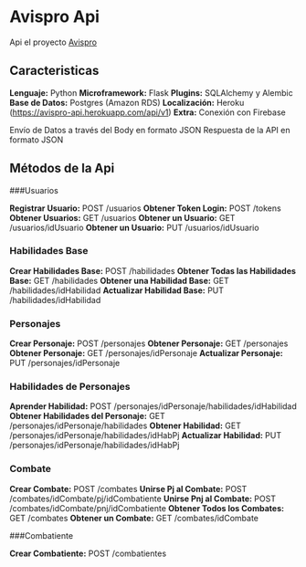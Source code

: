# Avispro Api

  Api el proyecto [Avispro](hhtps://)

## Caracteristicas
**Lenguaje:** Python
**Microframework:** Flask
**Plugins:** SQLAlchemy y Alembic
**Base de Datos:** Postgres (Amazon RDS)
**Localización:** Heroku (https://avispro-api.herokuapp.com/api/v1)
**Extra:** Conexión con Firebase

  Envío de Datos a través del Body en formato JSON
  Respuesta de la API en formato JSON

## Métodos de la Api

###Usuarios

  **Registrar Usuario:** POST /usuarios
  **Obtener Token Login:** POST /tokens
  **Obtener Usuarios:** GET /usuarios
  **Obtener un Usuario:** GET /usuarios/idUsuario
  **Obtener un Usuario:** PUT /usuarios/idUsuario

### Habilidades Base

  **Crear Habilidades Base:** POST /habilidades
  **Obtener Todas las Habilidades Base:** GET /habilidades
  **Obtener una Habilidad Base:** GET /habilidades/idHabilidad
  **Actualizar Habilidad Base:** PUT /habilidades/idHabilidad
 

### Personajes

  **Crear Personaje:** POST /personajes
  **Obtener Personaje:** GET /personajes
  **Obtener Personaje:** GET /personajes/idPersonaje
  **Actualizar Personaje:** PUT /personajes/idPersonaje


### Habilidades de Personajes

  **Aprender Habilidad:** POST /personajes/idPersonaje/habilidades/idHabilidad
  **Obtener Habilidades del Personaje:** GET /personajes/idPersonaje/habilidades
  **Obtener Habilidad:** GET /personajes/idPersonaje/habilidades/idHabPj
  **Actualizar Habilidad:** PUT /personajes/idPersonaje/habilidades/idHabPj


### Combate

  **Crear Combate:** POST /combates
  **Unirse Pj al Combate:** POST /combates/idCombate/pj/idCombatiente
  **Unirse Pnj al Combate:** POST /combates/idCombate/pnj/idCombatiente
  **Obtener Todos los Combates:** GET /combates
  **Obtener un Combate:** GET /combates/idCombate


###Combatiente

  **Crear Combatiente:** POST /combatientes


